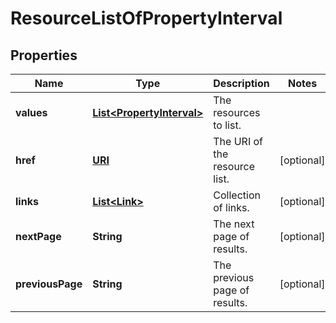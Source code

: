 

# ResourceListOfPropertyInterval

## Properties

Name | Type | Description | Notes
------------ | ------------- | ------------- | -------------
**values** | [**List&lt;PropertyInterval&gt;**](PropertyInterval.md) | The resources to list. | 
**href** | [**URI**](URI.md) | The URI of the resource list. |  [optional]
**links** | [**List&lt;Link&gt;**](Link.md) | Collection of links. |  [optional]
**nextPage** | **String** | The next page of results. |  [optional]
**previousPage** | **String** | The previous page of results. |  [optional]



